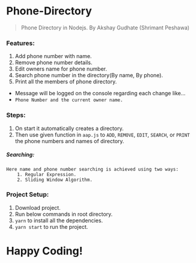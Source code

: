 # Phone-Directory
> Phone Directory in Nodejs.
> By Akshay Gudhate (Shrimant Peshawa)


### Features:
1. Add phone number with name.
2. Remove phone number details.
3. Edit owners name for phone number.
4. Search phone number in the directory(By name, By phone).
5. Print all the members of phone directory.

- Message will be logged on the console regarding each change like...
- `Phone Number and the current owner name.`


### Steps:
1. On start it automatically creates a directory.
2. Then use given function in `aap.js` to `ADD`, `REMOVE`, `EDIT`, `SEARCH`, or `PRINT` the phone numbers and names of directory.


##### Searching:
    Here name and phone number searching is achieved using two ways:
        1. Regular Expression.
        2. Sliding Window Algorithm.


### Project Setup:
1. Download project.
2. Run below commands in root directory.
3. `yarn` to install all the dependencies.
4. `yarn start` to run the project.


# Happy Coding!